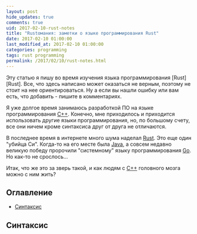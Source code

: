 ```yaml
---
layout: post
hide_updates: true
comments: true
uid: 2017-02-10-rust-notes
title: "Rustомания: заметки о языке программирования Rust"
date: 2017-02-10 01:00:00
last_modified_at: 2017-02-10 01:00:00
categories: programming
tags: rust programming
permalink: /2017/02/10/rust-notes.html
---
```


<div class="alert alert-warning">
<p>Эту статью я пишу во время изучения языка программирования [Rust][Rust].
Все, что здесь написано может оказаться не верным, поэтому не стоит на нее
ориентироваться. Ну а если вы нашли ошибку или вам есть, что добавить -
пишите в комментариях.</p>
</div>

Я уже долгое время занимаюсь разработкой ПО на языке программирования 
[C++][C++]. Конечно, мне приходилось и приходится использовать другие языки
программирования, но, по большому счету, все они ничем кроме синтаксиса 
друг от друга не отличаются.

В последнее время в интернете много шума наделал [Rust][Rust]. Это еще один
"убийца Си". Когда-то на его месте была [Java][Java], а совсем 
недавно великую победу пророчили "системному" языку программирования
[Go][golang]. Но как-то не срослось...

Итак, что же это за зверь такой, и как людям с [C++][C++] головного
мозга можно с ним жить?

<!--more-->

<!----------------------------------------------------------------------------->
## Оглавление
- [Синтаксис](https://doc.rust-lang.org/book/syntax-and-semantics.html)
<!----------------------------------------------------------------------------->

<!----------------------------------------------------------------------------->
<span id="rust_syntax"></span>
<!----------------------------------------------------------------------------->
## Синтаксис



[Rust]: https://www.rust-lang.org/
[Java]: https://www.java.com/
[golang]: https://golang.org/
[C++]: https://isocpp.org/
